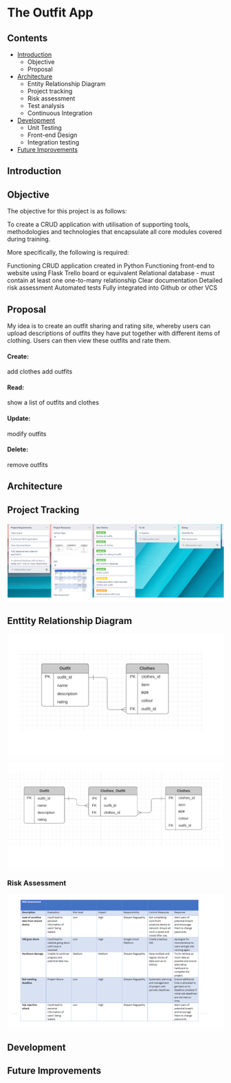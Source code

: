 # The Outfit App
## Contents

- [Introduction](#introduction)
   - Objective
   - Proposal
- [Architecture](#architecture)
   - Entity Relationship Diagram
   - Project tracking
   - Risk assessment
   - Test analysis
   - Continuous Integration
- [Development](#development)
   - Unit Testing
   - Front-end Design
   - Integration testing
- [Future Improvements](#future-improvements)



## Introduction

## Objective

The objective for this project is as follows:

To create a CRUD application with utilisation of supporting tools, methodologies and technologies that encapsulate all core modules covered during training.

More specifically, the following is required:

Functioning CRUD application created in Python
Functioning front-end to website using Flask
Trello board or equivalent
Relational database - must contain at least one one-to-many relationship
Clear documentation
Detailed risk assessment
Automated tests
Fully integrated into Github or other VCS


## Proposal

My idea is to create an outfit sharing and rating site, whereby users can upload descriptions of outfits they have put together with different items of clothing. Users can then view these outfits and rate them.

#### Create:
add clothes
add outfits
#### Read:
show a list of outfits and clothes
#### Update:
modify outfits
#### Delete:
remove outfits


## Architecture

## Project Tracking

![](Images/Trello%20board.png)

## Enttity Relationship Diagram

![](Images/ERD%201.png)

![](Images/ERD%202.png)

### Risk Assessment

![](Images/Risk%20Assessment%201.png)


## Development
## Future Improvements
